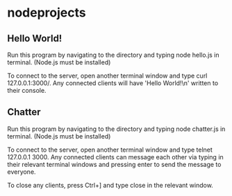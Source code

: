 nodeprojects
============

Hello World!
------------

Run this program by navigating to the directory and typing node hello.js in terminal. (Node.js must be installed)

To connect to the server, open another terminal window and type curl 127.0.0.1:3000/. Any connected clients will have 'Hello World!\n' written to their console.

Chatter
-------

Run this program by navigating to the directory and typing node chatter.js in terminal. (Node.js must be installed)

To connect to the server, open another terminal window and type telnet 127.0.0.1 3000. Any connected clients can message each other via typing in their relevant terminal windows and pressing enter to send the message to everyone.

To close any clients, press Ctrl+] and type close in the relevant window.
